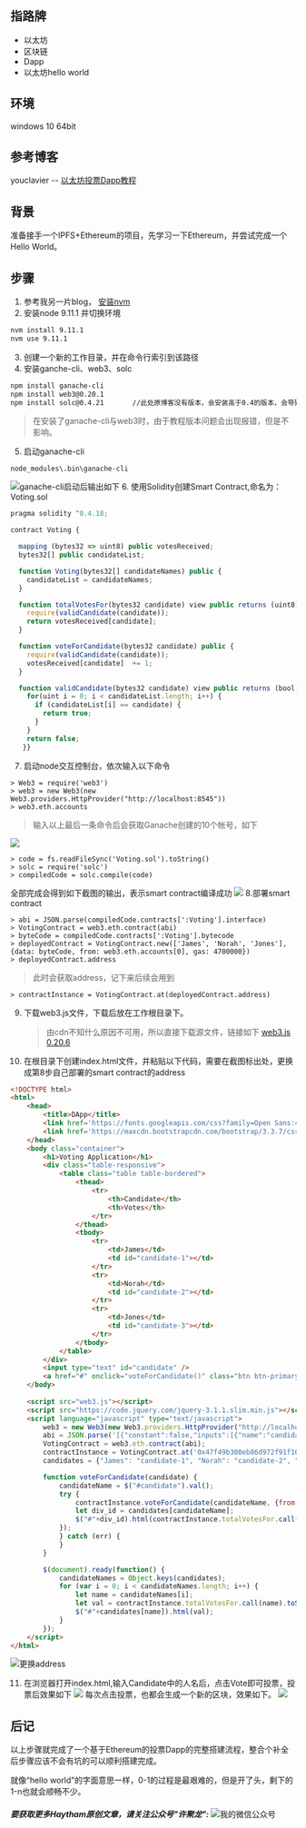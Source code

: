 ## 指路牌
* 以太坊
* 区块链
* Dapp
* 以太坊hello world

## 环境
windows 10 64bit

## 参考博客
youclavier -- [以太坊投票Dapp教程](https://www.jianshu.com/p/3076347c8a5a)

## 背景
准备接手一个IPFS+Ethereum的项目，先学习一下Ethereum，并尝试完成一个Hello World。

## 步骤
1. 参考我另一片blog， [安装nvm](https://mp.weixin.qq.com/s?__biz=MzA4OTg3ODc5NA==&mid=2247483684&idx=1&sn=634ea0119f00f8e35cf8194ccb07f1cb&chksm=90157941a762f0576c5aefb27cc0be89c35b17d1daa4dd0bf7ff20db47f2b9f5f8f0f2c43d23&mpshare=1&scene=1&srcid=&sharer_sharetime=1567342403367&sharer_shareid=9d09e28d2dd549f4acad95a7a24b8f04&pass_ticket=22s6V2K%2BxrKR%2Bib9ptqZtPAlx5EfkVuGmM6ZITemmZxCXiQsz204u%2BiD%2FdIaIHfT#rd)
2. 安装node 9.11.1 并切换环境
```bash
nvm install 9.11.1
nvm use 9.11.1
```
3. 创建一个新的工作目录，并在命令行索引到该路径
4. 安装ganche-cli、web3、solc
```sh
npm install ganache-cli
npm install web3@0.20.1
npm install solc@0.4.21       //此处原博客没有版本，会安装高于0.4的版本，会导致后续编译smart contract编译失败 
```
> 在安装了ganache-cli与web3时，由于教程版本问题会出现报错，但是不影响。
5. 启动ganache-cli
```
node_modules\.bin\ganache-cli
```
![ganache-cli启动后输出如下](https://user-images.githubusercontent.com/37465243/64078730-f7ad2080-cd10-11e9-939e-08d3793c6bab.png)
6. 使用Solidity创建Smart Contract,命名为：Voting.sol
```js
pragma solidity ^0.4.18; 

contract Voting {

  mapping (bytes32 => uint8) public votesReceived;
  bytes32[] public candidateList;

  function Voting(bytes32[] candidateNames) public {
    candidateList = candidateNames;
  }

  function totalVotesFor(bytes32 candidate) view public returns (uint8) {
    require(validCandidate(candidate));
    return votesReceived[candidate];
  }

  function voteForCandidate(bytes32 candidate) public {
    require(validCandidate(candidate));
    votesReceived[candidate]  += 1;
  }

  function validCandidate(bytes32 candidate) view public returns (bool) {
    for(uint i = 0; i < candidateList.length; i++) {
      if (candidateList[i] == candidate) {
        return true;
      }
    }
    return false;
   }}
```
7. 启动node交互控制台，依次输入以下命令
```
> Web3 = require('web3')
> web3 = new Web3(new Web3.providers.HttpProvider("http://localhost:8545"))
> web3.eth.accounts
```
>  输入以上最后一条命令后会获取Ganache创建的10个帐号，如下

![](https://user-images.githubusercontent.com/37465243/64078732-f845b700-cd10-11e9-8586-90771e5e9edb.png)
```
> code = fs.readFileSync('Voting.sol').toString()
> solc = require('solc')
> compiledCode = solc.compile(code)
```
全部完成会得到如下截图的输出，表示smart contract编译成功
![](https://user-images.githubusercontent.com/37465243/64078731-f845b700-cd10-11e9-9d5d-5c6bcccc3d0a.png)
8.部署smart contract
```
> abi = JSON.parse(compiledCode.contracts[':Voting'].interface)
> VotingContract = web3.eth.contract(abi)
> byteCode = compiledCode.contracts[':Voting'].bytecode
> deployedContract = VotingContract.new(['James', 'Norah', 'Jones'],{data: byteCode, from: web3.eth.accounts[0], gas: 4700000})
> deployedContract.address
```
> 此时会获取address，记下来后续会用到
```
> contractInstance = VotingContract.at(deployedContract.address)
```
9. 下载web3.js文件，下载后放在工作根目录下。
    > 由cdn不知什么原因不可用，所以直接下载源文件，链接如下
    > [web3.js 0.20.6](https://cdn.jsdelivr.net/gh/ethereum/web3.js@0.20.6/dist/)
10. 在根目录下创建index.html文件，并粘贴以下代码，需要在截图标出处，更换成第8步自己部署的smart contract的address
```html
<!DOCTYPE html>
<html>
	<head>
		<title>DApp</title>
		<link href='https://fonts.googleapis.com/css?family=Open Sans:400,700' rel='stylesheet' type='text/css'>
		<link href='https://maxcdn.bootstrapcdn.com/bootstrap/3.3.7/css/bootstrap.min.css' rel='stylesheet' type='text/css'>
	</head>
	<body class="container">
		<h1>Voting Application</h1>
		<div class="table-responsive">
			<table class="table table-bordered">
				<thead>
					<tr>
						<th>Candidate</th>
						<th>Votes</th>
					</tr>
				</thead>
				<tbody>
					<tr>
						<td>James</td>
						<td id="candidate-1"></td>
					</tr>
					<tr>
						<td>Norah</td>
						<td id="candidate-2"></td>
					</tr>
					<tr>
						<td>Jones</td>
						<td id="candidate-3"></td>
					</tr>
				</tbody>
			</table>
		</div>
		<input type="text" id="candidate" />
		<a href="#" onclick="voteForCandidate()" class="btn btn-primary">Vote</a>
	</body>
	
	<script src="web3.js"></script>
	<script src="https://code.jquery.com/jquery-3.1.1.slim.min.js"></script>
	<script language="javascript" type="text/javascript">
		web3 = new Web3(new Web3.providers.HttpProvider("http://localhost:8545"));
		abi = JSON.parse('[{"constant":false,"inputs":[{"name":"candidate","type":"bytes32"}],"name":"totalVotesFor","outputs":[{"name":"","type":"uint8"}],"payable":false,"type":"function"},{"constant":false,"inputs":[{"name":"candidate","type":"bytes32"}],"name":"validCandidate","outputs":[{"name":"","type":"bool"}],"payable":false,"type":"function"},{"constant":true,"inputs":[{"name":"","type":"bytes32"}],"name":"votesReceived","outputs":[{"name":"","type":"uint8"}],"payable":false,"type":"function"},{"constant":true,"inputs":[{"name":"x","type":"bytes32"}],"name":"bytes32ToString","outputs":[{"name":"","type":"string"}],"payable":false,"type":"function"},{"constant":true,"inputs":[{"name":"","type":"uint256"}],"name":"candidateList","outputs":[{"name":"","type":"bytes32"}],"payable":false,"type":"function"},{"constant":false,"inputs":[{"name":"candidate","type":"bytes32"}],"name":"voteForCandidate","outputs":[],"payable":false,"type":"function"},{"constant":true,"inputs":[],"name":"contractOwner","outputs":[{"name":"","type":"address"}],"payable":false,"type":"function"},{"inputs":[{"name":"candidateNames","type":"bytes32[]"}],"payable":false,"type":"constructor"}]')
		VotingContract = web3.eth.contract(abi);
		contractInstance = VotingContract.at('0x47f49b300eb86d972f91f103913376fb0a8e52e7');
		candidates = {"James": "candidate-1", "Norah": "candidate-2", "Jones": "candidate-3"}

		function voteForCandidate(candidate) {
			candidateName = $("#candidate").val();
			try {
				contractInstance.voteForCandidate(candidateName, {from: web3.eth.accounts[0]}, function() {
				let div_id = candidates[candidateName];
				$("#"+div_id).html(contractInstance.totalVotesFor.call(candidateName).toString());
			});
			} catch (err) {
			}
		}

		$(document).ready(function() {
			candidateNames = Object.keys(candidates);
			for (var i = 0; i < candidateNames.length; i++) {
				let name = candidateNames[i];
				let val = contractInstance.totalVotesFor.call(name).toString()
				$("#"+candidates[name]).html(val);
			}
		});
	</script>
</html>
```
![更换address](https://user-images.githubusercontent.com/37465243/64078738-f976e400-cd10-11e9-82ef-20468a8e6ba5.png)

11. 在浏览器打开index.html,输入Candidate中的人名后，点击Vote即可投票，投票后效果如下
![](https://user-images.githubusercontent.com/37465243/64078736-f8de4d80-cd10-11e9-9e1a-173c812f2264.png)
每次点击投票，也都会生成一个新的区块，效果如下。
![](https://user-images.githubusercontent.com/37465243/64078737-f8de4d80-cd10-11e9-874c-d3e8570432fb.png)


## 后记
以上步骤就完成了一个基于Ethereum的投票Dapp的完整搭建流程，整合个补全后步骤应该不会有坑的可以顺利搭建完成。

就像“hello world”的字面意思一样，0-1的过程是最艰难的，但是开了头，剩下的1-n也就会顺畅不少。

####
***要获取更多Haytham原创文章，请关注公众号"许聚龙":***
![我的微信公众号](https://user-images.githubusercontent.com/37465243/63688227-5b2ede00-c839-11e9-9aa9-2b461444f463.png)

